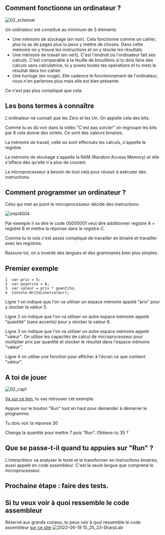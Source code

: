 ## Comment fonctionne un ordinateur ?

![02_schemat](https://user-images.githubusercontent.com/107787061/174472468-b0d22d9b-0b2f-40b0-a185-e10c5c43c65e.png)

Un ordinateur est constitué au minimum de 3 éléments
- Une mémoire de stockage (en noir). Cela fonctionne comme un cahier, plus tu as de pages plus tu peux y mettre de choses. Dans cette mémoire on y trouve les instructions et on y stocke les résultats.
- Une mémoire de travail (en vert). C'est l'endroit où l'ordinateur fait ses calculs. C'est comparable à ta feuille de brouillons si tu dois faire des calculs sans calculatrice, tu y poses toutes tes opérations et tu mets le résultat dans ton cahier.
- Une horloge (en rouge). Elle cadence le fonctionnement de l'ordinateur, nous n'en parlerons plus mais elle est bien présente.


Ce n'est pas plus compliqué que cela.

## Les bons termes à connaître

L'ordinateur ne connaît que les Zéro et les Un. On appelle cela des bits.

Comme tu as dû voir dans la vidéo "C'est pas sorcier" on regroupe les bits par 8 cela donne des octets. Ce sont des valeurs binaires.

La mémoire de travail, celle où sont effectués les calculs, s'appelle le registre.

La mémoire de stockage s'appelle la RAM (Random Access Memory) et elle s'efface dès qu'elle n'a plus de courant.

Le microprocesseur à besoin de tout cela pour réussir à exécuter des instructions.


## Comment programmer un ordinateur ?

Celui qui met au point le microprocesseur décide des instructions.

![intel4004](https://user-images.githubusercontent.com/107787061/174473419-284fa517-e6ce-495b-880d-64bbc5419694.jpeg)


Par exemple il va dire le code 00000001 veut dire additionner registre A + registre B et mettre la réponse dans le registre C.

Comme tu le vois c'est assez compliqué de travailler en binaire et travailler avec les registres.

Rassure-toi, on a inventé des langues et des grammaires bien plus simples.

## Premier exemple

```
1  var prix = 5;
2  var quantite = 6;
3  var valeur = prix * quantite;
4  Console.WriteLine(valeur);
```

Ligne 1 on indique que l'on va utiliser un espace mémoire appelé "prix" pour y stocker la valeur 5.

Ligne 2 on indique que l'on va utiliser un autre espace mémoire appelé "quantité" (sans accents) pour y stocker la valeur 6.

Ligne 3 on indique que l'on va utiliser un autre espace mémoire appelé "valeur". On utilise les capacités de calcul de microprocesseur pour multiplier prix par quantité et stocker le résultat dans l'espace mémoire "valeur".

Ligne 4 on utilise une fonction pour afficher à l'écran ce que contient "valeur".

## A toi de jouer

![02_cap1](https://user-images.githubusercontent.com/107787061/174474388-bb6a4e4f-6881-44c4-88cd-ffa92c469453.png)

[Va sur ce lien](https://dotnetfiddle.net/YRT6wD), tu vas retrouver cet exemple.

Appuie sur le bouton "Run" tout en haut pour demander à démarrer le programme.

Tu dois voir la réponse 30

Change la quantité pour mettre 7 puis "Run". Obtiens-tu 35 ?

## Que se passe-t-il quand tu appuies sur "Run" ?

L'interpréteur va analyser le texte et le transformer en instructions binaires, aussi appelé en code assembleur. C'est la seule langue que comprend le microprocesseur.

## Prochaine étape : faire des tests.

## Si tu veux voir à quoi ressemble le code assembleur

Réservé aux grands curieux, tu peux voir à quoi ressemble le code assembleur [sur ce site](https://sharplab.io/)
![2022-06-19 15_25_23-SharpLab](https://user-images.githubusercontent.com/107787061/174483335-daed28f1-65d0-4f11-8504-3a190ca3b685.png)

